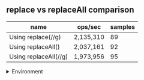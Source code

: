 ## replace vs replaceAll comparison

|name|ops/sec|samples|
|-|-|-|
|Using replace(//g)|2,135,310|89|
|Using replaceAll()|2,037,161|92|
|Using replaceAll(//g)|1,973,956|95|


<details>
<summary>Environment</summary>

* __Machine:__ linux x64 | 2 vCPUs | 6.8GB Mem
* __Run:__ Sat Oct 21 2023 13:30:02 GMT+0000 (Coordinated Universal Time)
</details>

<!--
{"environment":{"platform":"linux","arch":"x64","cpus":2,"totalMemory":6.759746551513672},"benchmarks":[{"name":"Using replace(//g)","opsSec":2135309.7996819536,"samples":6},{"name":"Using replaceAll()","opsSec":2037161.1466056737,"samples":7},{"name":"Using replaceAll(//g)","opsSec":1973955.9121667137,"samples":5}]}-->
